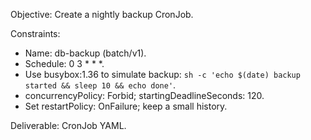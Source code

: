Objective: Create a nightly backup CronJob.

Constraints:
- Name: db-backup (batch/v1).
- Schedule: 0 3 * * *.
- Use busybox:1.36 to simulate backup: `sh -c 'echo $(date) backup started && sleep 10 && echo done'`.
- concurrencyPolicy: Forbid; startingDeadlineSeconds: 120.
- Set restartPolicy: OnFailure; keep a small history.

Deliverable: CronJob YAML.
